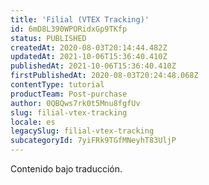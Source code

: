 ```yaml
---
title: 'Filial (VTEX Tracking)'
id: 6mD8L390WPORidxGp9TKfp
status: PUBLISHED
createdAt: 2020-08-03T20:14:44.482Z
updatedAt: 2021-10-06T15:36:40.410Z
publishedAt: 2021-10-06T15:36:40.410Z
firstPublishedAt: 2020-08-03T20:24:48.068Z
contentType: tutorial
productTeam: Post-purchase
author: 0QBQws7rk0t5Mnu8fgfUv
slug: filial-vtex-tracking
locale: es
legacySlug: filial-vtex-tracking
subcategoryId: 7yiFRk9TGfMNeyhT83UljP
---
```


<div class="alert alert-warning" role="alert">Contenido bajo traducción.</div>
